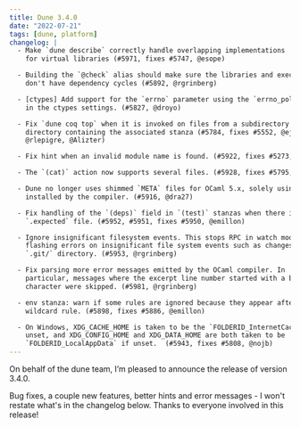 ```yaml
---
title: Dune 3.4.0
date: "2022-07-21"
tags: [dune, platform]
changelog: |
  - Make `dune describe` correctly handle overlapping implementations
    for virtual libraries (#5971, fixes #5747, @esope)

  - Building the `@check` alias should make sure the libraries and executables
    don't have dependency cycles (#5892, @rgrinberg)

  - [ctypes] Add support for the `errno` parameter using the `errno_policy` field
    in the ctypes settings. (#5827, @droyo)

  - Fix `dune coq top` when it is invoked on files from a subdirectory of the
    directory containing the associated stanza (#5784, fixes #5552, @ejgallego,
    @rlepigre, @Alizter)

  - Fix hint when an invalid module name is found. (#5922, fixes #5273, @emillon)

  - The `(cat)` action now supports several files. (#5928, fixes #5795, @emillon)

  - Dune no longer uses shimmed `META` files for OCaml 5.x, solely using the ones
    installed by the compiler. (#5916, @dra27)

  - Fix handling of the `(deps)` field in `(test)` stanzas when there is an
    `.expected` file. (#5952, #5951, fixes #5950, @emillon)

  - Ignore insignificant filesystem events. This stops RPC in watch mode from
    flashing errors on insignificant file system events such as changes in the
    `.git/` directory. (#5953, @rgrinberg)

  - Fix parsing more error messages emitted by the OCaml compiler. In
    particular, messages where the excerpt line number started with a blank
    character were skipped. (#5981, @rgrinberg)

  - env stanza: warn if some rules are ignored because they appear after a
    wildcard rule. (#5898, fixes #5886, @emillon)

  - On Windows, XDG_CACHE_HOME is taken to be the `FOLDERID_InternetCache` if
    unset, and XDG_CONFIG_HOME and XDG_DATA_HOME are both taken to be
    `FOLDERID_LocalAppData` if unset.  (#5943, fixes #5808, @nojb)
---
```


On behalf of the dune team, I’m pleased to announce the release of version 3.4.0.

Bug fixes, a couple new features, better hints and error messages - I won't restate what's in the changelog below. Thanks to everyone involved in this release!

